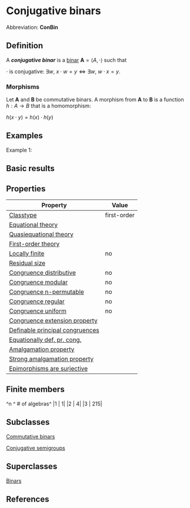 # Conjugative binars

Abbreviation: **ConBin**
## Definition
A ***conjugative binar*** is a [binar](binars.md) $\mathbf{A}=\langle A,\cdot\rangle$ such that

$\cdot$ is conjugative: $\exists w, \ x\cdot w=y \iff \exists w, \ w\cdot x=y$.

### Morphisms
Let $\mathbf{A}$ and $\mathbf{B}$ be commutative binars. A morphism from $\mathbf{A}$ to $\mathbf{B}$ is a function $h:A\rightarrow B$ that is a homomorphism: 
  
$h(x\cdot y)=h(x)\cdot h(y)$

## Examples
Example 1: 

## Basic results


## Properties


|Property|Value|
|---|---|
|[Classtype](classtype.md)  |  first-order |
|[Equational theory](equational_theory.md)  |   |
|[Quasiequational theory](quasiequational_theory.md)  |   |
|[First-order theory](first-order_theory.md)  |   |
|[Locally finite](locally_finite.md)  |  no |
|[Residual size](residual_size.md)  |   |
|[Congruence distributive](congruence_distributive.md)  |  no |
|[Congruence modular](congruence_modular.md)  |  no |
|[Congruence n-permutable](congruence_n-permutable.md)  |  no |
|[Congruence regular](congruence_regular.md)  |  no |
|[Congruence uniform](congruence_uniform.md)  |  no |
|[Congruence extension property](congruence_extension_property.md)  |   |
|[Definable principal congruences](definable_principal_congruences.md)  |   |
|[Equationally def. pr. cong.](equationally_def._pr._cong..md)  |   |
|[Amalgamation property](amalgamation_property.md)  |   |
|[Strong amalgamation property](strong_amalgamation_property.md)  |   |
|[Epimorphisms are surjective](epimorphisms_are_surjective.md)  |   |

## Finite members

^n  ^  # of algebras^
|1  |  1|
|2  |  4|
|3  |  215|

## Subclasses
[Commutative binars](commutative_binars.md) 

[Conjugative semigroups](conjugative_semigroups.md) 

## Superclasses
[Binars](binars.md)

## References



